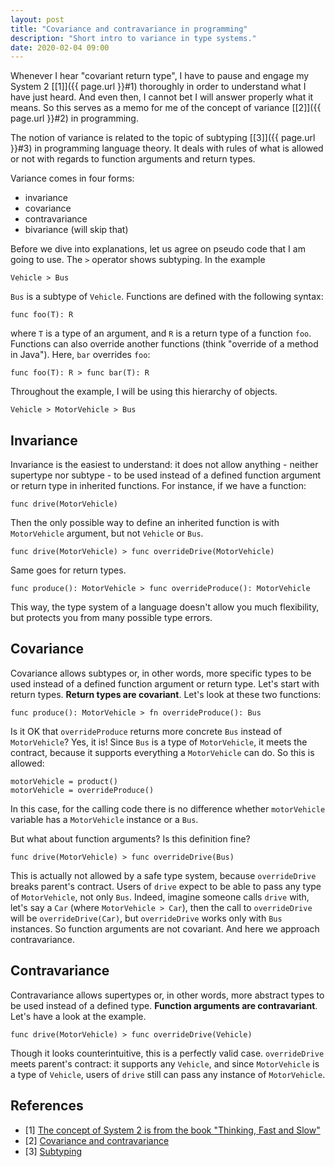 ```yaml
---
layout: post
title: "Covariance and contravariance in programming"
description: "Short intro to variance in type systems."
date: 2020-02-04 09:00
---
```


Whenever I hear "covariant return type", I have to pause and engage my 
System 2 [[1]]({{ page.url }}#1) thoroughly in order to understand what I have just heard. 
And even then, I cannot bet I will answer properly what it means. So this serves
 as a memo for me of the concept of variance [[2]]({{ page.url }}#2) in programming.

The notion of variance is related to the topic of subtyping [[3]]({{ page.url }}#3) in 
programming language theory. It deals with rules of what is allowed or not with 
regards to function arguments and return types. 

Variance comes in four forms:

* invariance
* covariance
* contravariance
* bivariance (will skip that)

Before we dive into explanations, let us agree on pseudo code that I am going 
to use. The `>` operator shows subtyping. In the example

```
Vehicle > Bus
```

`Bus` is a subtype of `Vehicle`. Functions are defined with the following syntax:

```
func foo(T): R
```

where `T` is a type of an argument, and `R` is a return type of a function `foo`.
Functions can also override another functions (think "override of a method 
in Java"). Here, `bar` overrides `foo`:

```
func foo(T): R > func bar(T): R
```

Throughout the example, I will be using this hierarchy of objects.

```
Vehicle > MotorVehicle > Bus
```

## Invariance

Invariance is the easiest to understand: it does not allow anything - neither 
supertype nor subtype - to be used instead of a defined function argument or 
return type in inherited functions. For instance, if we have a function:

```
func drive(MotorVehicle)
```

Then the only possible way to define an inherited function is with `MotorVehicle` 
argument, but not `Vehicle` or `Bus`.

```
func drive(MotorVehicle) > func overrideDrive(MotorVehicle)
```

Same goes for return types.

```
func produce(): MotorVehicle > func overrideProduce(): MotorVehicle
```

This way, the type system of a language doesn't allow you much flexibility,
but protects you from many possible type errors.

## Covariance

Covariance allows subtypes or, in other words, more specific types to be used 
instead of a defined function argument or return type. Let's start with return 
types. **Return types are covariant**. Let's look at these two functions:

```
func produce(): MotorVehicle > fn overrideProduce(): Bus
```

Is it OK that `overrideProduce` returns more concrete `Bus` instead of 
`MotorVehicle`? Yes, it is! Since `Bus` is a type of `MotorVehicle`, it meets 
the contract, because it supports everything a `MotorVehicle` can do. So this 
is allowed:

```
motorVehicle = product()
motorVehicle = overrideProduce()
```

In this case, for the calling code there is no difference whether `motorVehicle`
variable has a `MotorVehicle` instance or a `Bus`.

But what about function arguments? Is this definition fine?

```
func drive(MotorVehicle) > func overrideDrive(Bus)
```

This is actually not allowed by a safe type system, because `overrideDrive` 
breaks parent's contract. Users of `drive` expect to be able to pass any type 
of `MotorVehicle`, not only `Bus`. Indeed, imagine someone calls `drive` with, 
let's say a `Car` (where `MotorVehicle > Car`), then the call to `overrideDrive`
will be `overrideDrive(Car)`, but `overrideDrive` works only with `Bus` instances.
So function arguments are not covariant. And here we approach contravariance.

## Contravariance

Contravariance allows supertypes or, in other words, more abstract types to be 
used instead of a defined type. **Function arguments are contravariant**. 
Let's have a look at the example.

```
func drive(MotorVehicle) > func overrideDrive(Vehicle)
```

Though it looks counterintuitive, this is a perfectly valid case. 
`overrideDrive` meets parent's contract: it supports any `Vehicle`, and since 
`MotorVehicle` is a type of `Vehicle`, users of `drive` still can pass any 
instance of `MotorVehicle`.

## References

<ul id="notes">
<li>
	<span class="col-1">[1] <a name="1"></a></span>
	<span class="col-2"><a href="https://en.wikipedia.org/wiki/Thinking,_Fast_and_Slow#Two_systems">The concept of System 2 is from the book "Thinking, Fast and Slow"</a></span>
</li>
<li>
	<span class="col-1">[2] <a name="2"></a></span>
	<span class="col-2"><a href="https://en.wikipedia.org/wiki/Covariance_and_contravariance_(computer_science)">Covariance and contravariance</a></span>
</li>
<li>
	<span class="col-1">[3] <a name="3"></a></span>
	<span class="col-2"><a href="https://en.wikipedia.org/wiki/Subtyping">Subtyping</a></span>
</li>
</ul>
